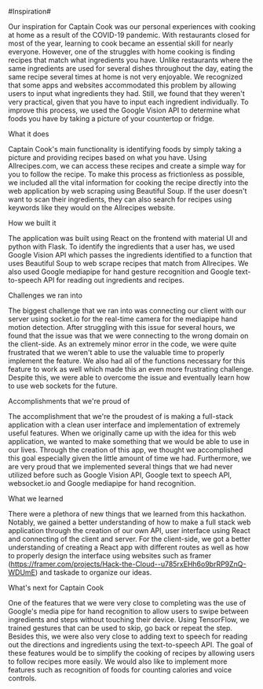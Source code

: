 #Inspiration#

Our inspiration for Captain Cook was our personal experiences with cooking at home as a result of the COVID-19 pandemic. With restaurants closed for most of the year, learning to cook became an essential skill for nearly everyone. However, one of the struggles with home cooking is finding recipes that match what ingredients you have. Unlike restaurants where the same ingredients are used for several dishes throughout the day, eating the same recipe several times at home is not very enjoyable. We recognized that some apps and websites accommodated this problem by allowing users to input what ingredients they had. Still, we found that they weren't very practical, given that you have to input each ingredient individually. To improve this process, we used the Google Vision API to determine what foods you have by taking a picture of your countertop or fridge.

What it does

Captain Cook's main functionality is identifying foods by simply taking a picture and providing recipes based on what you have. Using Allrecipes.com, we can access these recipes and create a simple way for you to follow the recipe. To make this process as frictionless as possible, we included all the vital information for cooking the recipe directly into the web application by web scraping using Beautiful Soup. If the user doesn't want to scan their ingredients, they can also search for recipes using keywords like they would on the Allrecipes website.

How we built it

The application was built using React on the frontend with material UI and python with Flask. To identify the ingredients that a user has, we used Google Vision API which passes the ingredients identified to a function that uses Beautiful Soup to web scrape recipes that match from Allrecipes. We also used Google mediapipe for hand gesture recognition and Google text-to-speech API for reading out ingredients and recipes.

Challenges we ran into

The biggest challenge that we ran into was connecting our client with our server using socket.io for the real-time camera for the mediapipe hand motion detection. After struggling with this issue for several hours, we found that the issue was that we were connecting to the wrong domain on the client-side. As an extremely minor error in the code, we were quite frustrated that we weren't able to use the valuable time to properly implement the feature. We also had all of the functions necessary for this feature to work as well which made this an even more frustrating challenge. Despite this, we were able to overcome the issue and eventually learn how to use web sockets for the future.

Accomplishments that we're proud of

The accomplishment that we're the proudest of is making a full-stack application with a clean user interface and implementation of extremely useful features. When we originally came up with the idea for this web application, we wanted to make something that we would be able to use in our lives. Through the creation of this app, we thought we accomplished this goal especially given the little amount of time we had. Furthermore, we are very proud that we implemented several things that we had never utilized before such as Google Vision API, Google text to speech API, websocket.io and Google mediapipe for hand recognition.

What we learned

There were a plethora of new things that we learned from this hackathon. Notably, we gained a better understanding of how to make a full stack web application through the creation of our own API, user interface using React and connecting of the client and server. For the client-side, we got a better understanding of creating a React app with different routes as well as how to properly design the interface using websites such as framer (https://framer.com/projects/Hack-the-Cloud--u785rxEHh6o9brRP9ZnQ-WDUmE) and taskade to organize our ideas.

What's next for Captain Cook

One of the features that we were very close to completing was the use of Google's media pipe for hand recognition to allow users to swipe between ingredients and steps without touching their device. Using TensorFlow, we trained gestures that can be used to skip, go back or repeat the step. Besides this, we were also very close to adding text to speech for reading out the directions and ingredients using the text-to-speech API. The goal of these features would be to simplify the cooking of recipes by allowing users to follow recipes more easily. We would also like to implement more features such as recognition of foods for counting calories and voice controls.


